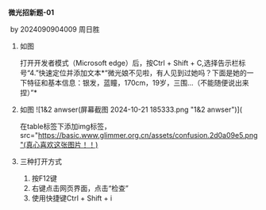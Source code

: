 **微光招新题-01**

​         by 2024090904009 周日胜

1. 如图

   打开开发者模式（Microsoft edge）后，按Ctrl + Shift + C,选择告示栏标号“4.”快速定位并添加文本*“微光娘不见啦，有人见到过她吗？下面是她的一下特征和基本信息：银发，蓝瞳，170cm，19岁，三围...（不能随便说出来捏）”*

2. 如图
   ![1&2 anwser(屏幕截图 2024-10-21 185333.png "1&2 anwser")](      

   在table标签下添加img标签，src="https://basic.www.glimmer.org.cn/assets/confusion.2d0a09e5.png"(真心喜欢这张图片！！)

4. 三种打开方式
   1. 按F12键
   2. 右键点击网页界面，点击“检查”
   3. 使用快捷键Ctrl + Shift + i

